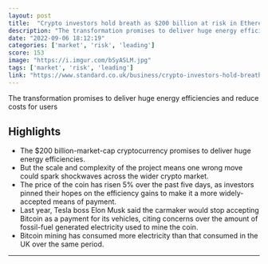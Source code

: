 ```yaml
---
layout: post
title:  "Crypto investors hold breath as $200 billion at risk in Ethereum merge"
description: "The transformation promises to deliver huge energy efficiencies and reduce costs for users"
date: "2022-09-06 18:12:19"
categories: ['market', 'risk', 'leading']
score: 153
image: "https://i.imgur.com/bSyASLM.jpg"
tags: ['market', 'risk', 'leading']
link: "https://www.standard.co.uk/business/crypto-investors-hold-breath-as-usd200-billion-at-risk-in-ethereum-merge-b1023563.html"
---
```


The transformation promises to deliver huge energy efficiencies and reduce costs for users

## Highlights

- The $200 billion-market-cap cryptocurrency promises to deliver huge energy efficiencies.
- But the scale and complexity of the project means one wrong move could spark shockwaves across the wider crypto market.
- The price of the coin has risen 5% over the past five days, as investors pinned their hopes on the efficiency gains to make it a more widely-accepted means of payment.
- Last year, Tesla boss Elon Musk said the carmaker would stop accepting Bitcoin as a payment for its vehicles, citing concerns over the amount of fossil-fuel generated electricity used to mine the coin.
- Bitcoin mining has consumed more electricity than that consumed in the UK over the same period.

---
